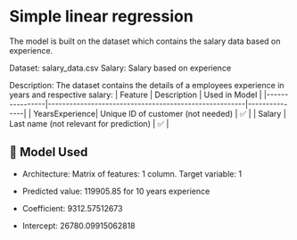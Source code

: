# Simple linear regression
The model is built on the dataset which contains the salary data based on experience.

Dataset: salary_data.csv
Salary: Salary based on experience

Description: The dataset contains the details of a employees experience in years and respective salary:
| Feature         | Description                                           | Used in Model |
|----------------|-------------------------------------------------------|---------------|
| YearsExperience| Unique ID of customer (not needed)                    | ✅             |
| Salary        | Last name (not relevant for prediction)                | ✅             |

## 🧠 Model Used

- Architecture: Matrix of features: 1 column. Target variable: 1

- Predicted value: 119905.85 for 10 years experience
- Coefficient: 9312.57512673
- Intercept: 26780.09915062818
